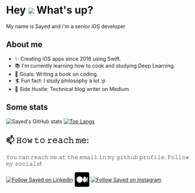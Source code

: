 <h1> Hey <img src="https://emojis.slackmojis.com/emojis/images/1577305505/7373/hand_wave.gif?1577305505" width="50" /> What's up?</h1>

<p> My name is Sayed and i'm a senior iOS developer

## About me

- ✨ Creating iOS apps since 2016 using Swift.
- 📚 I'm currently learning how to cook and studying Deep Learning.
- 🎯 Goals: Writing a book on coding.
- 🏄 Fun fact: I study philosophy a lot :p
- 🍪 Side Hustle: Technical blog writer on Medium

## Some stats

![Sayed's GitHub stats](https://github-readme-stats.vercel.app/api?username=smalam119&count_private=true&show_icons=true&theme=cobalt)
[![Top Langs](https://github-readme-stats.vercel.app/api/top-langs/?username=smalam119&hide=html,css,objective-c,shell,php&exclude_repo=Tracker,Fleet-Management-System,Grocery-list-app-for-ma-Thyme,route_planner_revisited,Nessy-Widget,PubNub-Push-Notification-V4&layout=compact)](https://github.com/smalam119)

## 📫 𝙷𝚘𝚠 𝚝𝚘 𝚛𝚎𝚊𝚌𝚑 𝚖𝚎:
𝚈𝚘𝚞 𝚌𝚊𝚗 𝚛𝚎𝚊𝚌𝚑 𝚖𝚎 𝚊𝚝 𝚝𝚑𝚎 𝚎𝚖𝚊𝚒𝚕 𝚒𝚗 𝚖𝚢 𝚐𝚒𝚝𝚑𝚞𝚋 𝚙𝚛𝚘𝚏𝚒𝚕𝚎. 𝙵𝚘𝚕𝚕𝚘𝚠 𝚖𝚢 𝚜𝚘𝚌𝚒𝚊𝚕𝚜!

[<img src="https://raw.githubusercontent.com/Raymo111/Raymo111/master/socials/linkedin.png" height="40em" align="center" alt="Follow Sayed on LinkedIn" title="Follow Sayed on LinkedIn"/>](https://linkedin.com/in/sayed-mahmudul-alam)
[<img src="https://github.com/smalam119/smalam119/blob/main/5968906.png" height="40em" align="center" alt="Follow Sayed on Medium" title="Follow Sayed on Medium"/>](https://medium.com/@smalam119)
[<img src="https://raw.githubusercontent.com/Raymo111/Raymo111/master/socials/instagram.svg" height="40em" align="center" alt="Follow Sayed on Instagram" title="Follow Sayed on Instagram"/>](https://www.instagram.com/sayed.mahmudul.alam/?igshid=YmMyMTA2M2Y%3D)
